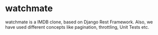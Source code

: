# watchmate
watchmate is a IMDB clone, based on Django Rest Framework.
Also, we have used different concepts like pagination, throttling,
Unit Tests etc.